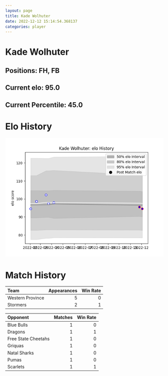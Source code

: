 ```yaml
---  
layout: page  
title: Kade Wolhuter  
date: 2022-12-12 15:14:54.368137  
categories: player  
---
```

# Kade Wolhuter

## Positions: FH, FB

## Current elo: 95.0

## Current Percentile: 45.0

# Elo History


![elo history](history_KadeWolhuter.png)
# Match History


| Team             |   Appearances |   Win Rate |
|:-----------------|--------------:|-----------:|
| Western Province |             5 |          0 |
| Stormers         |             2 |          1 |

| Opponent            |   Matches |   Win Rate |
|:--------------------|----------:|-----------:|
| Blue Bulls          |         1 |          0 |
| Dragons             |         1 |          1 |
| Free State Cheetahs |         1 |          0 |
| Griquas             |         1 |          0 |
| Natal Sharks        |         1 |          0 |
| Pumas               |         1 |          0 |
| Scarlets            |         1 |          1 |